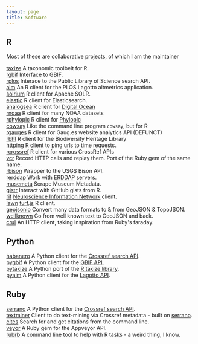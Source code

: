 ```yaml
---
layout: page
title: Software
---
```


## R

Most of these are collaborative projects, of which I am the maintainer

[taxize](https://github.com/ropensci/taxize) <i class="fa fa-chevron-right"></i> A taxonomic toolbelt for R.<br>
[rgbif](https://github.com/ropensci/rgbif) <i class="fa fa-chevron-right"></i> Interface to GBIF.<br>
[rplos](https://github.com/ropensci/rplos) <i class="fa fa-chevron-right"></i> Interace to the Public Library of Science search API.<br>
[alm](https://github.com/ropensci/alm) <i class="fa fa-chevron-right"></i> An R client for the PLOS Lagotto altmetrics application.<br>
[solrium](https://github.com/ropensci/solrium) <i class="fa fa-chevron-right"></i> R client for Apache SOLR.<br>
[elastic](https://github.com/ropensci/elastic) <i class="fa fa-chevron-right"></i> R client for Elasticsearch.<br>
[analogsea](https://github.com/sckott/analogsea) <i class="fa fa-chevron-right"></i> R client for [Digital Ocean](https://www.digitalocean.com/)<br>
[rnoaa](https://github.com/sckott/rnoaa) <i class="fa fa-chevron-right"></i> R client for many NOAA datasets<br>
[rphylopic](https://github.com/sckott/rphylopic) <i class="fa fa-chevron-right"></i> R client for [Phylopic](http://phylopic.org/)<br>
[cowsay](https://github.com/sckott/cowsay) <i class="fa fa-chevron-right"></i> Like the command line program `cowsay`, but for R<br>
[rgauges](https://github.com/ropensci/rgauges) <i class="fa fa-chevron-right"></i> R client for Gaug.es website analytics API (DEFUNCT)<br>
[rbhl](https://github.com/ropensci/rbhl) <i class="fa fa-chevron-right"></i> R client for the Biodiversity Heritage Library<br>
[httping](https://github.com/sckott/httping) <i class="fa fa-chevron-right"></i> R client to ping urls to time requests.<br>
[rcrossref](https://github.com/ropensci/rcrossref) <i class="fa fa-chevron-right"></i> R client for various CrossRef APIs<br>
[vcr](https://github.com/ropensci/vcr) <i class="fa fa-chevron-right"></i> Record HTTP calls and replay them. Port of the Ruby gem of the same name.<br>
[rbison](https://github.com/ropensci/rbison) <i class="fa fa-chevron-right"></i> Wrapper to the USGS Bison API.<br>
[rerddap](https://github.com/ropensci/rerddap) <i class="fa fa-chevron-right"></i> Work with [ERDDAP](http://upwell.pfeg.noaa.gov/erddap/index.html) servers.<br>
[musemeta](https://github.com/ropensci/musemeta) <i class="fa fa-chevron-right"></i> Scrape Museum Metadata.<br>
[gistr](https://github.com/ropensci/gistr) <i class="fa fa-chevron-right"></i> Interact with GitHub gists from R.<br>
[rif](https://github.com/ropensci/rif) <i class="fa fa-chevron-right"></i> [
Neuroscience Information Network](http://neuinfo.org/) client.<br>
[lawn](https://github.com/ropensci/lawn) <i class="fa fa-chevron-right"></i> [turf.js](http://turfjs.org/) R client.<br>
[geojsonio](https://github.com/ropensci/geojsonio) <i class="fa fa-chevron-right"></i> Convert many data formats to & from GeoJSON & TopoJSON.<br>
[wellknown](https://github.com/ropensci/wellknown) <i class="fa fa-chevron-right"></i> Go from well known text to GeoJSON and back.<br>
[crul](https://github.com/ropensci/crul) <i class="fa fa-chevron-right"></i> An HTTP client, taking inspiration from Ruby's faraday.

## Python

[habanero](https://github.com/sckott/habanero) <i class="fa fa-chevron-right"></i> A Python client for the [Crossref search API][crapi].<br>
[pygbif](https://github.com/sckott/pygbif) <i class="fa fa-chevron-right"></i> A Python client for the [GBIF API](http://www.gbif.org/developer/summary).<br>
[pytaxize](https://github.com/sckott/pytaxize) <i class="fa fa-chevron-right"></i> A Python port of the [R taxize library](https://github.com/ropensci/taxize).<br>
[pyalm](https://github.com/lagotto/pyalm) <i class="fa fa-chevron-right"></i> A Python client for the [Lagotto API](http://www.lagotto.io/).

## Ruby

[serrano](https://github.com/sckott/serrano) <i class="fa fa-chevron-right"></i> A Python client for the [Crossref search API][crapi].<br>
[textminer](https://github.com/sckott/textminer) <i class="fa fa-chevron-right"></i> Client to do text-mining via Crossref metadata - built on [serrano](https://github.com/sckott/serrano).<br>
[cites](https://github.com/sckott/cites) <i class="fa fa-chevron-right"></i> Search for and get citations from the command line.<br>
[veyor](https://github.com/sckott/veyor) <i class="fa fa-chevron-right"></i> A Ruby gem for the Appveyor API.<br>
[rubrb](https://github.com/sckott/rubrb) <i class="fa fa-chevron-right"></i> A command line tool to help with R tasks - a weird thing, I know.

[crapi]: https://github.com/CrossRef/rest-api-doc/blob/master/rest_api.md


